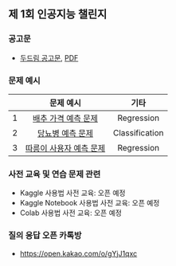 ## 제 1회 인공지능 챌린지

### 공고문
- [두드림 공고문](), [PDF](https://github.com/SejongAI-Challenge/2020.AI.Challenge/blob/master/%E1%84%8C%E1%85%A6%201%E1%84%92%E1%85%AC%20AI%20%E1%84%8E%E1%85%A2%E1%86%AF%E1%84%85%E1%85%B5%E1%86%AB%E1%84%8C%E1%85%B5-%E1%84%8B%E1%85%A1%E1%86%AB%E1%84%82%E1%85%A2%E1%84%86%E1%85%AE%E1%86%AB.pdf)

### 문제 예시
| | 문제 예시 | 기타 | 
|:--:|:--:|:--:|
| 1 | [배추 가격 예측 문제](https://www.kaggle.com/c/2020-ai-exam-cabbage/leaderboard) | Regression |
| 2 | [당뇨병 예측 문제](https://www.kaggle.com/c/2020-ai-exam-diabetes/leaderboard) | Classification |
| 3 | [따릉이 사용자 예측 문제](https://www.kaggle.com/c/2020-ai-exam-biker/leaderboard) | Regression | 

### 사전 교육 및 연습 문제 관련
- Kaggle 사용법 사전 교육: 오픈 예정
- Kaggle Notebook 사용법 사전 교육: 오픈 예정
- Colab 사용법 사전 교육: 오픈 예정

### 질의 응답 오픈 카톡방
- https://open.kakao.com/o/gYjJ1qxc


